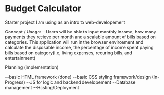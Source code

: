 # Budget Calculator
 
Starter project I am using as an intro to web-developement

Concept / Usage:
--Users will be able to input monthly income, how many payments they recieve per month and a scalable amount of bills based on categories. This application  will run in the browser environment and calculate the disposable income, the percentage of income spent paying bills based on category(I.e, living expenses, recuring bills, and entertainment)

Planning (implementation)

--basic HTML framework (done)
--basic CSS styling framework/design (In-Progress)
--JS for logic and backend developement
--Database management
--Hosting/Deployment
